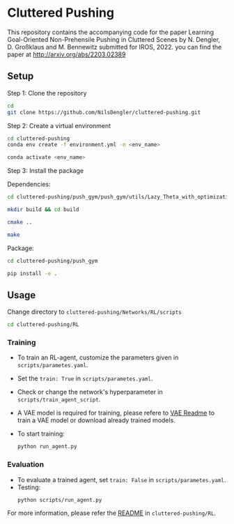 # Cluttered Pushing
This repository contains the accompanying code for the paper Learning Goal-Oriented Non-Prehensile Pushing in Cluttered Scenes by N. Dengler, D. Großklaus and M. Bennewitz submitted for IROS, 2022. you can find the paper at 
http://arxiv.org/abs/2203.02389
 
## Setup

Step 1: Clone the repository

```bash
cd 
git clone https://github.com/NilsDengler/cluttered-pushing.git
```

Step 2: Create a virtual environment

```bash
cd cluttered-pushing
conda env create -f environment.yml -n <env_name>

conda activate <env_name>
```

Step 3: Install the package

Dependencies:
```bash
cd cluttered-pushing/push_gym/push_gym/utils/Lazy_Theta_with_optimization_any_angle_pathfinding

mkdir build && cd build

cmake ..

make
```

Package:
```bash
cd cluttered-pushing/push_gym

pip install -e .
```

## Usage

Change directory to ```cluttered-pushing/Networks/RL/scripts```
```bash
cd cluttered-pushing/RL
```

### Training

- To train an RL-agent, customize the parameters given in ```scripts/parametes.yaml```.
- Set the ```train: True``` in ```scripts/parametes.yaml```.
- Check or change the network's 
hyperparameter in ```scripts/train_agent_script```.

- A VAE model is required for training, please refere to [VAE Readme](https://github.com/NilsDengler/cluttered-pushing/tree/main/Networks/VAE) to train a VAE model or download already trained models.

- To start training:
  ```bash
  python run_agent.py
  ``` 

### Evaluation
- To evaluate a trained agent, set ```train: False``` in ```scripts/parametes.yaml```.
- Testing:
  ```bash
  python scripts/run_agent.py
  ```

For more information, please refer the [README](https://github.com/NilsDengler/cluttered-pushing/tree/main/Networks/RL) in ```cluttered-pushing/RL```.

